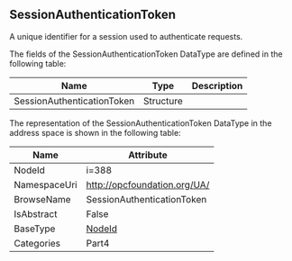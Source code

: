 <!-- datatype -->
## SessionAuthenticationToken
A unique identifier for a session used to authenticate requests.  
<!-- end of description -->
The fields of the SessionAuthenticationToken DataType are defined in the following table:  

|Name|Type|Description|
|---|---|---|
|SessionAuthenticationToken|Structure||

The representation of the SessionAuthenticationToken DataType in the address space is shown in the following table:  

|Name|Attribute|
|---|---|
|NodeId|i=388|
|NamespaceUri|http://opcfoundation.org/UA/|
|BrowseName|SessionAuthenticationToken|
|IsAbstract|False|
|BaseType|[NodeId](../../../Part3/DataTypes/NodeId/readme.md)|
|Categories|Part4|

